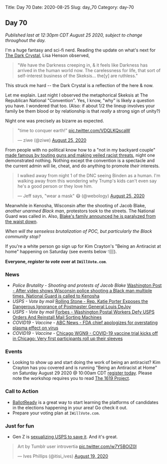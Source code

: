 Title: Day 70
Date: 2020-08-25
Slug: day_70
Category: day-70

## Day 70   

_Published last at 12:30pm CDT August 25 2020, subject to change throughout the day._

I'm a huge fantasy and sci-fi nerd. Reading the update on what's next for [The Dark Crystal](https://www.syfy.com/syfywire/dark-crystal-age-of-resistance-netflix-lisa-henson-whats-next), Lisa Henson observed,

> "We have the Darkness creeping in, & it feels like Darkness has arrived in the human world now. The carelessness for life, that sort of self-interest business of the Skeksis... the[y] are ruthless."

This struck me hard -- the Dark Crystal is a reflection of the here & now.

Let me explain. Last night I observed the metaphorical Skeksis at The Republican National "Convention". Yes, I know, "why" is likely a question you have. I wondered that too. (Also: if about 1/2 the lineup involves your family be them blood or by relationship is that *really* a strong sign of unity?)

Night one was precisely as bizarre as expected.

<blockquote class="twitter-tweet"><p lang="en" dir="ltr">&quot;time to conquer earth!&quot; <a href="https://t.co/VDQLKQscaW">pic.twitter.com/VDQLKQscaW</a></p>&mdash; ziwe (@ziwe) <a href="https://twitter.com/ziwe/status/1298089799425888258?ref_src=twsrc%5Etfw">August 25, 2020</a></blockquote> <script async src="https://platform.twitter.com/widgets.js" charset="utf-8"></script> 

From people with no political know how to a "not in my backyard couple" [made famous by touting guns and making veiled racist threats](https://www.npr.org/sections/live-updates-protests-for-racial-justice/2020/08/18/903478960/st-louis-couple-who-brandished-guns-at-black-protesters-to-speak-at-rnc), night one demonstrated nothing. Nothing except the convention is a spectacle and the current admin will lie, cheat, and do anything to promote *their* interests. 

<blockquote class="twitter-tweet"><p lang="en" dir="ltr">I walked away from night 1 of the DNC seeing Binden as a human. I&#39;m walking away from this wondering why Trump&#39;s kids can&#39;t even say he&#39;s a good person or they love him.</p>&mdash; Jeff says, &quot;wear a mask&quot; 😷 (@webology) <a href="https://twitter.com/webology/status/1298093307969638402?ref_src=twsrc%5Etfw">August 25, 2020</a></blockquote> <script async src="https://platform.twitter.com/widgets.js" charset="utf-8"></script> 

Meanwhile in Kenosha, Wisconsin after the shooting of Jacob Blake, *another unarmed Black man*, protestors took to the streets.  The National Guard was called in. Also, [Blake's family announced he is paralyzed from the waist down](https://chicago.suntimes.com/2020/8/25/21400481/jacob-blake-kenosha-police-shooting-riots-evanston). 

*When will the senseless brutalization of POC, but particularly the Black community stop?*

If you're a white person go sign up for Kim Crayton's "Being an Antiracist at home" happening on Saturday (see events below 👇🏽).

**Everyone, *register to vote* over at `IWillVote.com`**. 

### News

- *Police Brutality - Shooting and protests of Jacob Blake* [Washington Post - After video shows Wisconsin police shooting a Black man multiple times, National Guard is called to Kenosha](https://www.washingtonpost.com/nation/2020/08/23/kenosha-police-shooting-video-wisconsin/)
- *USPS - Vote by mail* [Rolling Stone - Rep. Katie Porter Exposes the Dangerous Ignorance of Postmaster General Louis DeJoy](https://www.rollingstone.com/politics/politics-news/katie-porter-exposes-ignorance-postmaster-louis-dejoy-1049242/)
- *USPS - Vote by mail* [Forbes -  Washington Postal Workers Defy USPS Orders And Reinstall Mail Sorting Machines](https://www.forbes.com/sites/danielcassady/2020/08/22/washington-postal-workers-defy-usps-orders-and-reinstall-mail-sorting-machines/amp/)
- *COVID19 - Vaccine* - [ABC News - FDA chief apologizes for overstating plasma effect on virus](https://abcnews.go.com/Health/wireStory/fda-commissioner-overstated-effects-virus-therapy-72595122)
-  *COVID19 - Vaccine* - [Chicago WGN9 - COVID-19 vaccine trial kicks off in Chicago: Very first participants roll up their sleeves](https://wgntv.com/news/medical-watch/covid-19-vaccine-trial-kicks-off-in-chicago-very-first-participants-roll-up-their-sleeves/)

### Events

- Looking to show up and start doing the work of being an antiracist? Kim Crayton has  you covered and is running "Being an Antiracist at Home" on Saturday August 29 2020 @ 10:00am CDT [register today](https://ti.to/kim.crayton.llc/being-an-antiracist-at-home). Please note the workshop requires you to read [The 1619 Project](https://www.nytimes.com/interactive/2019/08/14/magazine/1619-america-slavery.html).

### Call to Action

- [BallotReady](https://www.ballotready.org/) is a great way to start learning the platforms of candidates in the elections happening in your area! Go check it out.
- Prepare your voting plan at `IWillVote.com`.

### Just for fun

- Gen Z is [sexualizing USPS to save it](https://www.buzzfeednews.com/article/tanyachen/gen-z-sexualizing-usps). And it's great. 

<blockquote class="twitter-tweet"><p lang="en" dir="ltr">Art by Tumblr user introvertia <a href="https://t.co/w7Y5BOlZ0I">pic.twitter.com/w7Y5BOlZ0I</a></p>&mdash; Ives Phillips (@itisi_ives) <a href="https://twitter.com/itisi_ives/status/1296185874825256960?ref_src=twsrc%5Etfw">August 19, 2020</a></blockquote> <script async src="https://platform.twitter.com/widgets.js" charset="utf-8"></script> 